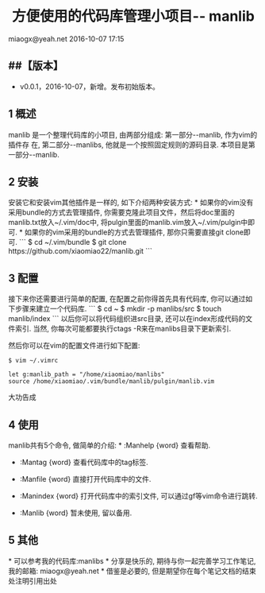 <h1 align="center">方便使用的代码库管理小项目-- manlib</h1>
miaogx@yeah.net
2016-10-07 17:15

##【版本】
----
* v0.0.1，2016-10-07，新增。发布初始版本。

<h2 name="1">1 概述</h2>
manlib 是一个整理代码库的小项目, 由两部分组成: 第一部分--manlib, 作为vim的插件存
在, 第二部分--manlibs, 他就是一个按照固定规则的源码目录. 本项目是第一部分--manlib. 

<h2 name="2">2 安装</h2>
安装它和安装vim其他插件是一样的, 如下介绍两种安装方式:
* 如果你的vim没有采用bundle的方式去管理插件, 你需要克隆此项目文件，然后将doc里面的manlib.txt放入~/.vim/doc中, 将pulgin里面的manlib.vim放入~/.vim/pulgin中即可.
* 如果你的vim采用的bundle的方式去管理插件, 那你只需要直接git clone即可.
```
$ cd ~/.vim/bundle
$ git clone https://github.com/xiaomiao22/manlib.git
```

<h2 name="3">3 配置</h2>
接下来你还需要进行简单的配置, 在配置之前你得首先具有代码库, 你可以通过如下步骤来建立一个代码库.
```
$ cd ~
$ mkdir -p manlibs/src 
$ touch manlib/index
```
以后你可以将代码组织进src目录, 还可以在index形成代码的文件索引. 当然, 你每次可能都要执行ctags -R来在manlibs目录下更新索引.

然后你可以在vim的配置文件进行如下配置:
```
$ vim ~/.vimrc 
```
```
let g:manlib_path = "/home/xiaomiao/manlibs"
source /home/xiaomiao/.vim/bundle/manlib/pulgin/manlib.vim

```
大功告成


<h2 name="4">4 使用</h2>
manlib共有5个命令, 做简单的介绍:
* :Manhelp {word}
    查看帮助.

* :Mantag {word}
    查看代码库中的tag标签.

* :Manfile {word}
    直接打开代码库中的文件.

* :Manindex {word}
    打开代码库中的索引文件, 可以通过gf等vim命令进行跳转.

* :Manlib {word}
	暂未使用, 留以备用.


<h2 name="5">5 其他</h2>
* 可以参考我的代码库:manlibs
* 分享是快乐的, 期待与你一起完善学习工作笔记, 我的邮箱: miaogx@yeah.net
* 借鉴是必要的, 但是期望你在每个笔记文档的结束处注明引用出处
